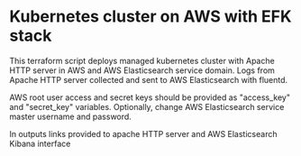 # Kubernetes cluster on AWS with EFK stack

This terraform script deploys managed kubernetes cluster with Apache HTTP server in AWS and AWS Elasticsearch service domain. Logs from Apache HTTP server collected and sent to AWS Elasticsearch with fluentd. 

AWS root user access and secret keys should be provided as "access_key" and "secret_key" variables. Optionally, change AWS Elasticsearch service master username and password.
 
In outputs links provided to apache HTTP server and AWS Elasticsearch Kibana interface